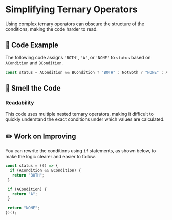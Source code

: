 # Simplifying Ternary Operators

<div style="margin-top: 16px">
<Badge type="info" text="Readability" />
</div>

Using complex ternary operators can obscure the structure of the conditions, making the code harder to read.

## 📝 Code Example

The following code assigns `'BOTH'`, `'A'`, or `'NONE'` to `status` based on `ACondition` and `BCondition`.

```typescript
const status = ACondition && BCondition ? "BOTH" : NotBoth ? "NONE" : ACondition ? "A" : undefined;
```

## 👃 Smell the Code

### Readability

This code uses multiple nested ternary operators, making it difficult to quickly understand the exact conditions under which values are calculated.

## ✏️ Work on Improving

You can rewrite the conditions using `if` statements, as shown below, to make the logic clearer and easier to follow.

```typescript
const status = (() => {
  if (ACondition && BCondition) {
   return "BOTH";
 }

 if (ACondition) {
   return "A";
 }

 return "NONE";
})();
```